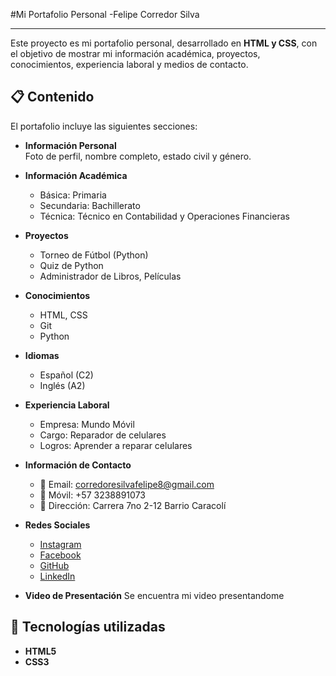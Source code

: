 #Mi Portafolio Personal -Felipe Corredor Silva

---

Este proyecto es mi portafolio personal, desarrollado en **HTML y CSS**, con el objetivo de mostrar mi información académica, proyectos, conocimientos, experiencia laboral y medios de contacto.

## 📋 Contenido

El portafolio incluye las siguientes secciones:

- **Información Personal**  
  Foto de perfil, nombre completo, estado civil y género.

- **Información Académica**  
  - Básica: Primaria  
  - Secundaria: Bachillerato  
  - Técnica: Técnico en Contabilidad y Operaciones Financieras  

- **Proyectos**  
  - Torneo de Fútbol (Python)  
  - Quiz de Python
  - Administrador de Libros, Películas 

- **Conocimientos**  
  - HTML, CSS  
  - Git  
  - Python  

- **Idiomas**  
  - Español (C2)  
  - Inglés (A2)  

- **Experiencia Laboral**  
  - Empresa: Mundo Móvil  
  - Cargo: Reparador de celulares  
  - Logros: Aprender a reparar celulares  

- **Información de Contacto**  
  - 📧 Email: corredoresilvafelipe8@gmail.com  
  - 📱 Móvil: +57 3238891073  
  - 📍 Dirección: Carrera 7no 2-12 Barrio Caracolí  

- **Redes Sociales**  
  - [Instagram](https://www.instagram.com/corredor182737/?igsh=OWxqbXN6cDhidGh1)  
  - [Facebook](https://www.facebook.com/people/Felipe-Corredor-Silva/pfbid08jVgZmfVhxdf6j9yhxP7HVGr61CNnP7FwAWSFh81y7mx3heCngRtXNkuTKWjkR3ql/)  
  - [GitHub](https://github.com/corredor29)  
  - [LinkedIn](https://www.linkedin.com/in/felipe-corredor-95664434b/)  

- **Video de Presentación**
  Se encuentra mi video presentandome
## 🚀 Tecnologías utilizadas

- **HTML5**  
- **CSS3**  
